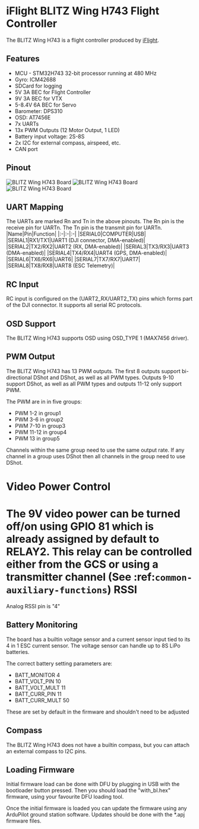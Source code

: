 # iFlight BLITZ Wing H743 Flight Controller

The BLITZ Wing H743 is a flight controller produced by [iFlight](https://shop.iflight.com/electronics-cat27/BLITZ-Wing-H743-Flight-Controller-Pro2174).

## Features

 - MCU - STM32H743 32-bit processor running at 480 MHz
 - Gyro: ICM42688
 - SDCard for logging
 - 5V 3A BEC for Flight Controller
 - 9V 3A BEC for VTX
 - 5-8.4V 6A BEC for Servo
 - Barometer: DPS310
 - OSD: AT7456E
 - 7x UARTs
 - 13x PWM Outputs (12 Motor Output, 1 LED)
 - Battery input voltage: 2S-8S
 - 2x I2C for external compass, airspeed, etc.
 - CAN port

## Pinout

![BLITZ Wing H743 Board](blitz_h7_wing_top.PNG "BLITZ Wing H743 Top")
![BLITZ Wing H743 Board](blitz_h7_wing_middle.PNG "BLITZ Wing H743 Middle")
![BLITZ Wing H743 Board](blitz_h7_wing_bottom.PNG "BLITZ Wing H743 Bottom")

## UART Mapping

The UARTs are marked Rn and Tn in the above pinouts. The Rn pin is the
receive pin for UARTn. The Tn pin is the transmit pin for UARTn.
|Name|Pin|Function|
|:-|:-|:-|
|SERIAL0|COMPUTER|USB|
|SERIAL1|RX1/TX1|UART1 (DJI connector, DMA-enabled)|
|SERIAL2|TX2/RX2|UART2 (RX, DMA-enabled)|
|SERIAL3|TX3/RX3|UART3 (DMA-enabled)|
|SERIAL4|TX4/RX4|UART4 (GPS, DMA-enabled)|
|SERIAL6|TX6/RX6|UART6|
|SERIAL7|TX7/RX7|UART7|
|SERIAL8|TX8/RX8|UART8 (ESC Telemetry)|

## RC Input

RC input is configured on the (UART2_RX/UART2_TX) pins which forms part of the DJI connector. It supports all serial RC protocols.

## OSD Support

The BLITZ Wing H743 supports OSD using OSD_TYPE 1 (MAX7456 driver).

## PWM Output

The BLITZ Wing H743 has 13 PWM outputs. The first 8 outputs support bi-directional DShot and DShot, as well as all PWM types. Outputs 9-10 support DShot, as well as all PWM types and outputs 11-12 only support PWM.

The PWM are in in five groups:

 - PWM 1-2 in group1
 - PWM 3-6 in group2
 - PWM 7-10 in group3
 - PWM 11-12 in group4
 - PWM 13 in group5

Channels within the same group need to use the same output rate. If
any channel in a group uses DShot then all channels in the group need
to use DShot.

Video Power Control
================

The 9V video power can be turned off/on  using GPIO 81 which is already assigned by default to RELAY2.  This relay can be controlled either from the GCS or using a transmitter channel (See :ref:`common-auxiliary-functions`)
RSSI
====

Analog RSSI pin is "4"

## Battery Monitoring

The board has a builtin voltage sensor and a current sensor input tied to its 4 in 1 ESC current sensor. The voltage sensor can handle up to 8S
LiPo batteries.

The correct battery setting parameters are:

 - BATT_MONITOR 4
 - BATT_VOLT_PIN 10
 - BATT_VOLT_MULT 11
 - BATT_CURR_PIN 11
 - BATT_CURR_MULT 50

These are set by default in the firmware and shouldn't need to be adjusted

## Compass

The BLITZ Wing H743 does not have a builtin compass, but you can attach an external compass to I2C pins.

## Loading Firmware

Initial firmware load can be done with DFU by plugging in USB with the
bootloader button pressed. Then you should load the "with_bl.hex"
firmware, using your favourite DFU loading tool.

Once the initial firmware is loaded you can update the firmware using
any ArduPilot ground station software. Updates should be done with the
*.apj firmware files.
